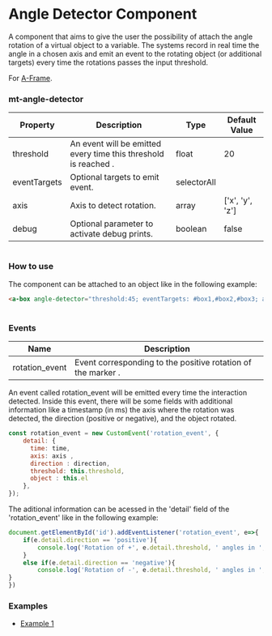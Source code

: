 # Angle Detector Component
A component that aims to give the user the possibility of attach the angle rotation of a virtual object to a variable. The systems record in real time the angle in a chosen axis and emit an event to the rotating object (or additional targets) every time the rotations passes the input threshold.

For [A-Frame](https://aframe.io).

### mt-angle-detector
| Property | Description | Type | Default Value |
| -------- | ----------------- | ---- |------------- |
| threshold | An event will be emitted every time this threshold is reached . | float | 20    |
| eventTargets | Optional targets to emit event. | selectorAll |  |
| axis | Axis to detect rotation. | array | ['x', 'y', 'z'] |
| debug | Optional parameter to activate debug prints. | boolean  |false |

#
### How to use
The component can be attached to an object like in the following example:
```html
<a-box angle-detector="threshold:45; eventTargets: #box1,#box2,#box3; axis:y; debug: True" ></a-box>
```

#
### Events

| Name | Description |
| -------- | ----------------- |
| rotation_event| Event corresponding to the positive rotation of the marker . |

An event called rotation_event will be emitted every time the interaction detected. Inside this event, there will be some fields with additional information like a timestamp (in ms) the axis where the rotation was detected, the direction (positive or negative), and the object rotated.
```js
const rotation_event = new CustomEvent('rotation_event', {
    detail: {
      time: time,
      axis: axis ,
      direction : direction,
      threshold: this.threshold,
      object : this.el
    },
});
```

The aditional information can be acessed in the 'detail' field of the 'rotation_event' like in the following example:
```js
document.getElementById('id').addEventListener('rotation_event', e=>{
    if(e.detail.direction == 'positive'){
        console.log('Rotation of +', e.detail.threshold, ' angles in ', e.detail.axis, ' axis.')
    }   
    else if(e.detail.direction == 'negative'){
        console.log('Rotation of -', e.detail.threshold, ' angles in ', e.detail.axis, ' axis.')    
}
})
```



### Examples

* [Example 1](examples/example1.html)